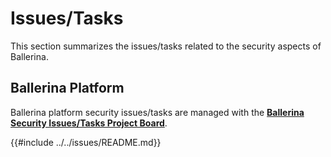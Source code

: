 # Issues/Tasks

This section summarizes the issues/tasks related to the security aspects of Ballerina.

## Ballerina Platform

Ballerina platform security issues/tasks are managed with the [**Ballerina Security Issues/Tasks Project Board**](https://github.com/users/ldclakmal/projects/1/views/10).

{{#include ../../issues/README.md}}

